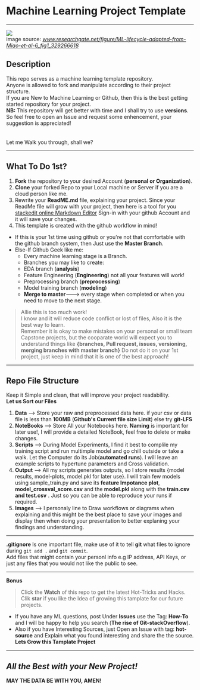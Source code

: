 # Machine Learning Project Template
---
![](https://www.researchgate.net/publication/329266618/figure/fig1/AS:698144849399809@1543462111704/ML-lifecycle-adapted-from-Miao-et-al-6.png)<br>
image source: *www.researchgate.net/figure/ML-lifecycle-adapted-from-Miao-et-al-6_fig1_329266618* <br>
## Description
This repo serves as a machine learning template repository.<br>
Anyone is allowed to fork and manipulate according to their project structure.<br>
If you are New to Machine Learning or Github, then this is the best getting started repository for your project.<br>
**NB:** This repository will get better with time and I shall try to use **versions**. So feel free to open an Issue and request some enhencement, your suggestion is appreciated!<br>
<br><br>
Let me Walk you through, shall we?
<hr>

## What To Do 1st?
1. **Fork** the repository to your desired Account (**personal or Organization**).
2. **Clone** your forked Repo to your Local machine or  Server if you are a cloud person like me.
3. Rewrite your **ReadME.md** file, explaining your project. Since your ReadMe file will grow with your project, then here is a tool for you [stackedit online Markdown Editor](https://stackedit.io/) Sign-in with your github Account and it will save your changes.
4. This template is created with the github workflow in mind!
 - If this is your 1st time using github or you're not that comfortable with the github branch system, then Just use the **Master Branch**.
 - Else-If Github Geek like me:
    - Every machine learning stage is a Branch.
    - Branches you may like to create:
     - EDA branch (**analysis**)
     - Feature Engineering (**Engineering**) not all your features will work!
     - Preprocessing branch (**preprocessing**) 
     - Model training branch (**modeling**)
     - **Merge to master**---> every stage when completed or when you need to move to the next stage.
 
> Allie this is too much work!<br>
  I know and it will reduce code conflict or lost of files, Also it is the best way to learn.<br>
  Remember it is okay to make mistakes on your personal or small team Capstone projects, but the cooparate world will expect you to     understand things like **{branches, Pull request, issues, versioning, merging branches with  master branch}**
  Do not do it on your 1st project, just keep in mind that it is one of the best approach!
---

## Repo File Structure
Keep it Simple and clean, that will improve your project readability.<br>
**Let us Sort our Files**
1. **Data** --> Store your raw and preprocessed data here. if your csv or data file is less than **100MB** (**Github's Current file size Limit**) else try **git-LFS**
2. **NoteBooks** --> Store All your Notebooks here. **Naming** is important for later use!, I will provide a detailed NoteBook, feel free to delete or make changes.
3. **Scripts** --> During Model Experiments, I find it best to complile my training script and run multimple model and go chill outside or take a walk. Let the Computer do its Job(**automated runs**). I will leave an example scripts to hypertune parameters and Cross validation.
4. **Output** --> All my scripts generates outputs, so I store results {model results, model-plots, model.pkl for later use}. I will  train few models using sample_train.py and save its **feature Impotance plot**, **model_crossval_score.csv** and the **model.pkl** along with the **train.csv and test.csv** . Just so you can be able to reproduce your runs if required.
5. **Images** --> I personaly line to Draw workflows or diagrams when explaining and this might be the best place to save your images and display then when doing your presentation to better explaning your findings and understanding.

---
**.gitignore**
Is one important file, make use of it to tell **git** what files to ignore during ```git add .```  and ```git commit```.<br>
Add files that might contain your personl info e.g IP address, API Keys, or just any files that you would not like the public to see.
<br>

---
**Bonus**

> Click the **Watch** of this repo to get the latest Hot-Tricks and Hacks.<br>
> Clik **star**  if you like the Idea of growing this tamplate for our future projects.

- If you have any ML questions, post Under **Issues** use the Tag: **How-To**<br>
and I will be happy to help you search (**The rise of Git-stackOverflow**). 
- Also if you have Interesting Sources, just Open an Issue with tag: **hot-source** and Explain what you found interesting and share the the source. **Lets Grow this Tamplate Project**<br>

---

*All the Best with your New Project!*
---
**MAY THE DATA BE WITH YOU, AMEN!**
